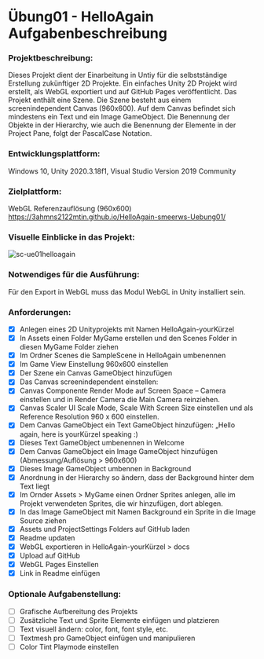 # Übung01 - HelloAgain Aufgabenbeschreibung

### Projektbeschreibung: 
Dieses Projekt dient der Einarbeitung in Untiy für die selbstständige Erstellung zukünftiger 2D Projekte. 
Ein einfaches Unity 2D Projekt wird erstellt, als WebGL exportiert und auf GitHub Pages veröffentlicht. 
Das Projekt enthält eine Szene. Die Szene besteht aus einem screenindependent Canvas (960x600).
Auf dem Canvas befindet sich mindestens ein Text und ein Image GameObject. 
Die Benennung der Objekte in der Hierarchy, wie auch die Benennung der Elemente in der Project Pane, folgt der PascalCase Notation.

### Entwicklungsplattform: 
Windows 10, Unity 2020.3.18f1, Visual Studio Version 2019 Community

### Zielplattform: 
WebGL Referenzauflösung (960x600) 
https://3ahmns2122mtin.github.io/HelloAgain-smeerws-Uebung01/

### Visuelle Einblicke in das Projekt: 
![sc-ue01helloagain](https://user-images.githubusercontent.com/28704310/132992326-6bd52f52-8af3-48e5-8406-060d0270f158.JPG)

### Notwendiges für die Ausführung: 
Für den Export in WebGL muss das Modul WebGL in Unity installiert sein.

### Anforderungen:  
- [x] Anlegen eines 2D Unityprojekts mit Namen HelloAgain-yourKürzel
- [x] In Assets einen Folder MyGame erstellen und den Scenes Folder in diesen MyGame Folder ziehen
- [x] Im Ordner Scenes die SampleScene in HelloAgain umbenennen
- [x] Im Game View Einstellung 960x600 einstellen
- [x] Der Szene ein Canvas GameObject hinzufügen
- [x] Das Canvas screenindependent einstellen: 
- [x] Canvas Componente Render Mode auf Screen Space – Camera einstellen und in Render Camera die Main Camera reinziehen.
- [x] Canvas Scaler UI Scale Mode, Scale With Screen Size einstellen und als Reference Resolution 960 x 600 einstellen.
- [x] Dem Canvas GameObject ein Text GameObject hinzufügen: „Hello again, here is yourKürzel speaking :) 
- [x] Dieses Text GameObject umbenennen in Welcome
- [x] Dem Canvas GameObject ein Image GameObject hinzufügen (Abmessung/Auflösung > 960x600)
- [x] Dieses Image GameObject umbennen in Background
- [x] Anordnung in der Hierarchy so ändern, dass der Background hinter dem Text liegt
- [x] Im Ornder Assets > MyGame  einen Ordner Sprites anlegen, alle im Projekt verwendeten Sprites, die wir hinzufügen, dort ablegen.
- [x] In das Image GameObject mit Namen Background ein Sprite in die Image Source ziehen 
- [x] Assets und ProjectSettings Folders auf GitHub laden
- [x] Readme updaten
- [x] WebGL exportieren in HelloAgain-yourKürzel > docs
- [x] Upload auf GitHub
- [x] WebGL Pages Einstellen
- [x] Link in Readme einfügen

### Optionale Aufgabenstellung:
- [ ] Grafische Aufbereitung des Projekts
- [ ] Zusätzliche Text und Sprite Elemente einfügen und platzieren
- [ ] Text visuell ändern: color, font, font style, etc.
- [ ] Textmesh pro GameObject einfügen und manipulieren 
- [ ] Color Tint Playmode einstellen
